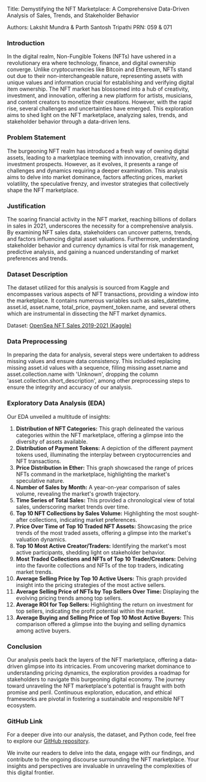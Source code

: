 Title: Demystifying the NFT Marketplace: A Comprehensive Data-Driven Analysis of Sales, Trends, and Stakeholder Behavior

Authors: Lakshit Mundra & Parth Santosh Tripathi
PRN: 059 & 071

### Introduction
In the digital realm, Non-Fungible Tokens (NFTs) have ushered in a revolutionary era where technology, finance, and digital ownership converge. Unlike cryptocurrencies like Bitcoin and Ethereum, NFTs stand out due to their non-interchangeable nature, representing assets with unique values and information crucial for establishing and verifying digital item ownership. The NFT market has blossomed into a hub of creativity, investment, and innovation, offering a new platform for artists, musicians, and content creators to monetize their creations. However, with the rapid rise, several challenges and uncertainties have emerged. This exploration aims to shed light on the NFT marketplace, analyzing sales, trends, and stakeholder behavior through a data-driven lens.

### Problem Statement
The burgeoning NFT realm has introduced a fresh way of owning digital assets, leading to a marketplace teeming with innovation, creativity, and investment prospects. However, as it evolves, it presents a range of challenges and dynamics requiring a deeper examination. This analysis aims to delve into market dominance, factors affecting prices, market volatility, the speculative frenzy, and investor strategies that collectively shape the NFT marketplace.

### Justification
The soaring financial activity in the NFT market, reaching billions of dollars in sales in 2021, underscores the necessity for a comprehensive analysis. By examining NFT sales data, stakeholders can uncover patterns, trends, and factors influencing digital asset valuations. Furthermore, understanding stakeholder behavior and currency dynamics is vital for risk management, predictive analysis, and gaining a nuanced understanding of market preferences and trends.

### Dataset Description
The dataset utilized for this analysis is sourced from Kaggle and encompasses various aspects of NFT transactions, providing a window into the marketplace. It contains numerous variables such as sales_datetime, asset.id, asset.name, total_price, payment_token.name, and several others which are instrumental in dissecting the NFT market dynamics.

Dataset: [OpenSea NFT Sales 2019-2021 (Kaggle)](https://www.kaggle.com/datasets/bryanw26/opensea-nft-sales-2019-2021?resource=download)

### Data Preprocessing
In preparing the data for analysis, several steps were undertaken to address missing values and ensure data consistency. This included replacing missing asset.id values with a sequence, filling missing asset.name and asset.collection.name with 'Unknown', dropping the column 'asset.collection.short_description', among other preprocessing steps to ensure the integrity and accuracy of our analysis.

### Exploratory Data Analysis (EDA)
Our EDA unveiled a multitude of insights:

1. **Distribution of NFT Categories:** This graph delineated the various categories within the NFT marketplace, offering a glimpse into the diversity of assets available.
2. **Distribution of Payment Tokens:** A depiction of the different payment tokens used, illuminating the interplay between cryptocurrencies and NFT transactions.
3. **Price Distribution in Ether:** This graph showcased the range of prices NFTs command in the marketplace, highlighting the market's speculative nature.
4. **Number of Sales by Month:** A year-on-year comparison of sales volume, revealing the market's growth trajectory.
5. **Time Series of Total Sales:** This provided a chronological view of total sales, underscoring market trends over time.
6. **Top 10 NFT Collections by Sales Volume:** Highlighting the most sought-after collections, indicating market preferences.
7. **Price Over Time of Top 10 Traded NFT Assets:** Showcasing the price trends of the most traded assets, offering a glimpse into the market's valuation dynamics.
8. **Top 10 Most Active Creator/Traders:** Identifying the market's most active participants, shedding light on stakeholder behavior.
9. **Most Traded Collections and NFTs of Top 10 Trader/Creators:** Delving into the favorite collections and NFTs of the top traders, indicating market trends.
10. **Average Selling Price by Top 10 Active Users:** This graph provided insight into the pricing strategies of the most active sellers.
11. **Average Selling Price of NFTs by Top Sellers Over Time:** Displaying the evolving pricing trends among top sellers.
12. **Average ROI for Top Sellers:** Highlighting the return on investment for top sellers, indicating the profit potential within the market.
13. **Average Buying and Selling Price of Top 10 Most Active Buyers:** This comparison offered a glimpse into the buying and selling dynamics among active buyers.

### Conclusion
Our analysis peels back the layers of the NFT marketplace, offering a data-driven glimpse into its intricacies. From uncovering market dominance to understanding pricing dynamics, the exploration provides a roadmap for stakeholders to navigate this burgeoning digital economy. The journey toward unraveling the NFT marketplace's potential is fraught with both promise and peril. Continuous exploration, education, and ethical frameworks are pivotal in fostering a sustainable and responsible NFT ecosystem.

### GitHub Link
For a deeper dive into our analysis, the dataset, and Python code, feel free to explore our [GitHub repository](https://github.com/your-repository-link).

We invite our readers to delve into the data, engage with our findings, and contribute to the ongoing discourse surrounding the NFT marketplace. Your insights and perspectives are invaluable in unraveling the complexities of this digital frontier.
